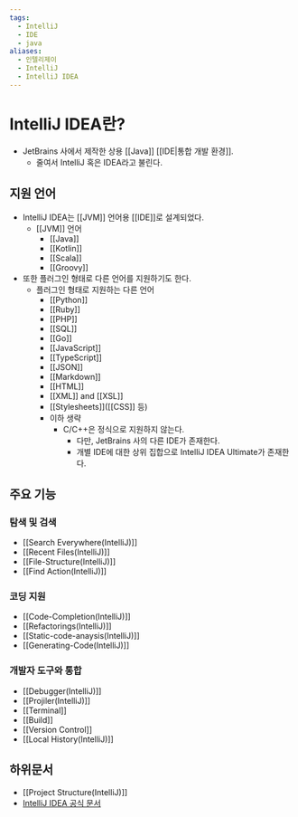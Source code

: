 ```yaml
---
tags:
  - IntelliJ
  - IDE
  - java
aliases:
  - 인텔리제이
  - IntelliJ
  - IntelliJ IDEA
---
```

# IntelliJ IDEA란?
- JetBrains 사에서 제작한 상용 [[Java]] [[IDE|통합 개발 환경]].
	- 줄여서 IntelliJ 혹은 IDEA라고 불린다.

## 지원 언어
- IntelliJ IDEA는 [[JVM]] 언어용 [[IDE]]로 설계되었다.
	- [[JVM]] 언어
		- [[Java]]
		- [[Kotlin]]
		- [[Scala]]
		- [[Groovy]]
- 또한 플러그인 형태로 다른 언어를 지원하기도 한다.
	- 플러그인 형태로 지원하는 다른 언어
		- [[Python]]
		- [[Ruby]]
		- [[PHP]]
		- [[SQL]]
		- [[Go]]
		- [[JavaScript]]
		- [[TypeScript]]
		- [[JSON]]
		- [[Markdown]]
		- [[HTML]]
		- [[XML]] and [[XSL]]
		- [[Stylesheets]]([[CSS]] 등)
		- 이하 생략
			- C/C++은 정식으로 지원하지 않는다. 
				- 다만, JetBrains 사의 다른 IDE가 존재한다.
				- 개별 IDE에 대한 상위 집합으로 IntelliJ IDEA Ultimate가 존재한다.

## 주요 기능
### 탐색 및 검색
- [[Search Everywhere(IntelliJ)]]
- [[Recent Files(IntelliJ)]]
- [[File-Structure(IntelliJ)]]
- [[Find Action(IntelliJ)]]

### 코딩 지원
- [[Code-Completion(IntelliJ)]]
- [[Refactorings(IntelliJ)]]
- [[Static-code-anaysis(IntelliJ)]]
- [[Generating-Code(IntelliJ)]]

### 개발자 도구와 통합
- [[Debugger(IntelliJ)]]
- [[Projiler(IntelliJ)]]
- [[Terminal]]
- [[Build]]
- [[Version Control]]
- [[Local History(IntelliJ)]]
## 하위문서
- [[Project Structure(IntelliJ)]]
- [IntelliJ IDEA 공식 문서](https://www.jetbrains.com/help/idea/getting-started.html)